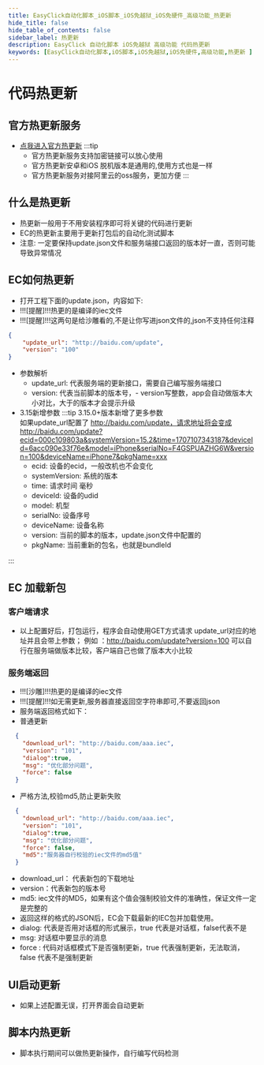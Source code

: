 ```yaml
---
title: EasyClick自动化脚本_iOS脚本_iOS免越狱_iOS免硬件_高级功能_热更新
hide_title: false
hide_table_of_contents: false
sidebar_label: 热更新
description: EasyClick 自动化脚本 iOS免越狱 高级功能 代码热更新
keywords: [EasyClick自动化脚本,iOS脚本,iOS免越狱,iOS免硬件,高级功能,热更新 ]
---
```



# 代码热更新

## 官方热更新服务
- [点我进入官方热更新](/docs/zh-cn/advance/netcard#热更新管理)
:::tip
  - 官方热更新服务支持加密链接可以放心使用
  - 官方热更新安卓和iOS 脱机版本是通用的,使用方式也是一样
  - 官方热更新服务对接阿里云的oss服务，更加方便
:::
  
## 什么是热更新
- 热更新一般用于不用安装程序即可将关键的代码进行更新
- EC的热更新主要用于更新打包后的自动化测试脚本
- 注意: 一定要保持update.json文件和服务端接口返回的版本好一直，否则可能导致异常情况


## EC如何热更新

- 打开工程下面的update.json，内容如下:
- !!![提醒]!!!热更的是编译的iec文件
- !!![提醒]!!!这两句是给沙雕看的,不是让你写进json文件的,json不支持任何注释


```json
{
    "update_url": "http://baidu.com/update",
    "version": "100"
}
```

- 参数解析
    - update_url: 代表服务端的更新接口，需要自己编写服务端接口
    - version: 代表当前脚本的版本号，- version写整数，app会自动做版本大小对比，大于的版本才会提示升级
- 3.15新增参数
:::tip
  3.15.0+版本新增了更多参数<br/>
  如果update_url配置了 http://baidu.com/update，请求地址将会变成
  http://baidu.com/update?ecid=000c109803a&systemVersion=15.2&time=1707107343187&deviceId=6acc090e33f76e&model=iPhone&serialNo=F4GSPUAZHG6W&version=100&deviceName=iPhone7&pkgName=xxx
  - ecid: 设备的ecid，一般改机也不会变化
  - systemVersion: 系统的版本
  - time: 请求时间 毫秒
  - deviceId: 设备的udid
  - model: 机型
  - serialNo: 设备序号
  - deviceName: 设备名称
  - version: 当前的脚本的版本，update.json文件中配置的
  - pkgName: 当前重新的包名，也就是bundleId
  
  
:::
## EC 加载新包

### 客户端请求
- 以上配置好后，打包运行，程序会自动使用GET方式请求 update_url对应的地址并且会带上参数；
  例如 ：http://baidu.com/update?version=100 可以自行在服务端做版本比较，客户端自己也做了版本大小比较

### 服务端返回
- !!![沙雕]!!!热更的是编译的iec文件
- !!![提醒]!!!如无需更新,服务器直接返回空字符串即可,不要返回json
- 服务端返回格式如下：
- 普通更新

```json
  {
    "download_url": "http://baidu.com/aaa.iec",
    "version": "101",
    "dialog":true,
    "msg": "优化部分问题",
    "force": false
  }
```
- 严格方法,校验md5,防止更新失败

```json
  {
    "download_url": "http://baidu.com/aaa.iec",
    "version": "101",
    "dialog":true,
    "msg": "优化部分问题",
    "force": false,
    "md5":"服务器自行校验的iec文件的md5值"
  }
```

- download_url： 代表新包的下载地址
- version：代表新包的版本号
- md5: iec文件的MD5，如果有这个值会强制校验文件的准确性，保证文件一定是完整的
- 返回这样的格式的JSON后，EC会下载最新的IEC包并加载使用。
- dialog: 代表是否用对话框的形式展示，true 代表是对话框，false代表不是
- msg: 对话框中要显示的消息
- force : 代码对话框模式下是否强制更新，true 代表强制更新，无法取消，false 代表不是强制更新

## UI启动更新

- 如果上述配置无误，打开界面会自动更新

## 脚本内热更新
- 脚本执行期间可以做热更新操作，自行编写代码检测
